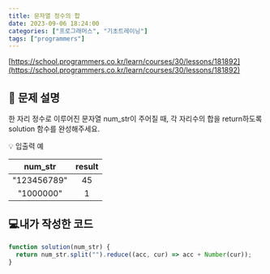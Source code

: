 ```yaml
---
title: 문자열 정수의 합
date: 2023-09-06 18:24:00
categories: ["프로그래머스", "기초트레이닝"]
tags: ["programmers"]
---
```


[https://school.programmers.co.kr/learn/courses/30/lessons/181892](https://school.programmers.co.kr/learn/courses/30/lessons/181892)

## 📔 문제 설명

한 자리 정수로 이루어진 문자열 num_str이 주어질 때, 각 자리수의 합을 return하도록 solution 함수를 완성해주세요.

💡 입출력 예

|   num_str   | result |
| :---------: | :----: |
| "123456789" |   45   |
|  "1000000"  |   1    |

## 💻내가 작성한 코드

```js
function solution(num_str) {
  return num_str.split("").reduce((acc, cur) => acc + Number(cur));
}
```
